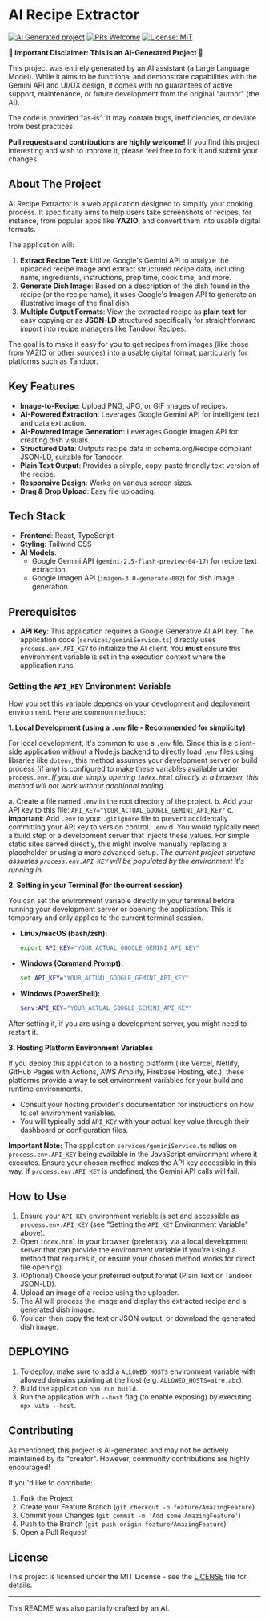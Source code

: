 # AI Recipe Extractor

[![AI Generated project](https://img.shields.io/badge/Project%20Status-AI%20Generated-informational?style=flat-square)](https://shields.io/)
[![PRs Welcome](https://img.shields.io/badge/PRs-welcome-brightgreen.svg?style=flat-square)](http://makeapullrequest.com)
[![License: MIT](https://img.shields.io/badge/License-MIT-yellow.svg?style=flat-square)](https://opensource.org/licenses/MIT)

**🚨 Important Disclaimer: This is an AI-Generated Project 🚨**

This project was entirely generated by an AI assistant (a Large Language Model). While it aims to be functional and demonstrate capabilities with the Gemini API and UI/UX design, it comes with no guarantees of active support, maintenance, or future development from the original "author" (the AI).

The code is provided "as-is". It may contain bugs, inefficiencies, or deviate from best practices.

**Pull requests and contributions are highly welcome!** If you find this project interesting and wish to improve it, please feel free to fork it and submit your changes.

## About The Project

AI Recipe Extractor is a web application designed to simplify your cooking process. It specifically aims to help users take screenshots of recipes, for instance, from popular apps like **YAZIO**, and convert them into usable digital formats.

The application will:

1.  **Extract Recipe Text**: Utilize Google's Gemini API to analyze the uploaded recipe image and extract structured recipe data, including name, ingredients, instructions, prep time, cook time, and more.
2.  **Generate Dish Image**: Based on a description of the dish found in the recipe (or the recipe name), it uses Google's Imagen API to generate an illustrative image of the final dish.
3.  **Multiple Output Formats**: View the extracted recipe as **plain text** for easy copying or as **JSON-LD** structured specifically for straightforward import into recipe managers like [Tandoor Recipes](https://tandoor.dev/).

The goal is to make it easy for you to get recipes from images (like those from YAZIO or other sources) into a usable digital format, particularly for platforms such as Tandoor.

## Key Features

*   **Image-to-Recipe**: Upload PNG, JPG, or GIF images of recipes.
*   **AI-Powered Extraction**: Leverages Google Gemini API for intelligent text and data extraction.
*   **AI-Powered Image Generation**: Leverages Google Imagen API for creating dish visuals.
*   **Structured Data**: Outputs recipe data in schema.org/Recipe compliant JSON-LD, suitable for Tandoor.
*   **Plain Text Output**: Provides a simple, copy-paste friendly text version of the recipe.
*   **Responsive Design**: Works on various screen sizes.
*   **Drag & Drop Upload**: Easy file uploading.

## Tech Stack

*   **Frontend**: React, TypeScript
*   **Styling**: Tailwind CSS
*   **AI Models**:
    *   Google Gemini API (`gemini-2.5-flash-preview-04-17`) for recipe text extraction.
    *   Google Imagen API (`imagen-3.0-generate-002`) for dish image generation.

## Prerequisites

*   **API Key**: This application requires a Google Generative AI API key. The application code (`services/geminiService.ts`) directly uses `process.env.API_KEY` to initialize the AI client. You **must** ensure this environment variable is set in the execution context where the application runs.

### Setting the `API_KEY` Environment Variable

How you set this variable depends on your development and deployment environment. Here are common methods:

**1. Local Development (using a `.env` file - Recommended for simplicity)**

   For local development, it's common to use a `.env` file. Since this is a client-side application without a Node.js backend to directly load `.env` files using libraries like `dotenv`, this method assumes your development server or build process (if any) is configured to make these variables available under `process.env`.
   *If you are simply opening `index.html` directly in a browser, this method will not work without additional tooling.*

   a. Create a file named `.env` in the root directory of the project.
   b. Add your API key to this file:
      ```
      API_KEY="YOUR_ACTUAL_GOOGLE_GEMINI_API_KEY"
      ```
   c. **Important**: Add `.env` to your `.gitignore` file to prevent accidentally committing your API key to version control.
      ```
      .env
      ```
   d. You would typically need a build step or a development server that injects these values. For simple static sites served directly, this might involve manually replacing a placeholder or using a more advanced setup. *The current project structure assumes `process.env.API_KEY` will be populated by the environment it's running in.*

**2. Setting in your Terminal (for the current session)**

   You can set the environment variable directly in your terminal before running your development server or opening the application. This is temporary and only applies to the current terminal session.

   *   **Linux/macOS (bash/zsh):**
       ```bash
       export API_KEY="YOUR_ACTUAL_GOOGLE_GEMINI_API_KEY"
       ```
   *   **Windows (Command Prompt):**
       ```cmd
       set API_KEY="YOUR_ACTUAL_GOOGLE_GEMINI_API_KEY"
       ```
   *   **Windows (PowerShell):**
       ```powershell
       $env:API_KEY="YOUR_ACTUAL_GOOGLE_GEMINI_API_KEY"
       ```
   After setting it, if you are using a development server, you might need to restart it.

**3. Hosting Platform Environment Variables**

   If you deploy this application to a hosting platform (like Vercel, Netlify, GitHub Pages with Actions, AWS Amplify, Firebase Hosting, etc.), these platforms provide a way to set environment variables for your build and runtime environments.
   *   Consult your hosting provider's documentation for instructions on how to set environment variables.
   *   You will typically add `API_KEY` with your actual key value through their dashboard or configuration files.

**Important Note:** The application `services/geminiService.ts` relies on `process.env.API_KEY` being available in the JavaScript environment where it executes. Ensure your chosen method makes the API key accessible in this way. If `process.env.API_KEY` is undefined, the Gemini API calls will fail.

## How to Use

1.  Ensure your `API_KEY` environment variable is set and accessible as `process.env.API_KEY` (see "Setting the `API_KEY` Environment Variable" above).
2.  Open `index.html` in your browser (preferably via a local development server that can provide the environment variable if you're using a method that requires it, or ensure your chosen method works for direct file opening).
3.  (Optional) Choose your preferred output format (Plain Text or Tandoor JSON-LD).
4.  Upload an image of a recipe using the uploader.
5.  The AI will process the image and display the extracted recipe and a generated dish image.
6.  You can then copy the text or JSON output, or download the generated dish image.

## DEPLOYING
1. To deploy, make sure to add a `ALLOWED_HOSTS` environment variable with allowed domains pointing at the host (e.g. `ALLOWED_HOSTS=aire.abc`).
2. Build the application `npm run build`.
3. Run the application with `--host` flag (to enable exposing) by executing `npx vite --host`.

## Contributing

As mentioned, this project is AI-generated and may not be actively maintained by its "creator". However, community contributions are highly encouraged!

If you'd like to contribute:

1.  Fork the Project
2.  Create your Feature Branch (`git checkout -b feature/AmazingFeature`)
3.  Commit your Changes (`git commit -m 'Add some AmazingFeature'`)
4.  Push to the Branch (`git push origin feature/AmazingFeature`)
5.  Open a Pull Request

## License

This project is licensed under the MIT License - see the [LICENSE](LICENSE) file for details.

---

This README was also partially drafted by an AI.
